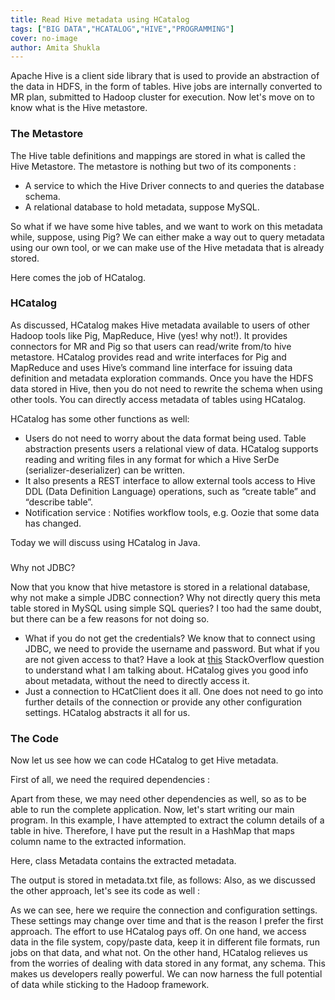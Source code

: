 ```yaml
---
title: Read Hive metadata using HCatalog
tags: ["BIG DATA","HCATALOG","HIVE","PROGRAMMING"]
cover: no-image
author: Amita Shukla
---
```



Apache Hive is a client side library that is used to provide an abstraction of the data in HDFS, in the form of tables. Hive jobs are internally converted to MR plan, submitted to Hadoop cluster for execution. Now let's move on to know what is the Hive metastore. 
 


### The Metastore

The Hive table definitions and mappings are stored in what is called the Hive Metastore. The metastore is nothing but two of its components : 


- A service to which the Hive Driver connects to and queries the database schema.
- A relational database to hold metadata, suppose MySQL.

So what if we have some hive tables, and we want to work on this metadata while, suppose, using Pig? We can either make a way out to query metadata using our own tool, or we can make use of the Hive metadata that is already stored.

 


Here comes the job of HCatalog.

 


### HCatalog

As discussed, HCatalog makes Hive metadata available to users of other Hadoop tools like Pig, MapReduce, Hive (yes! why not!). It provides connectors for MR and Pig so that users can read/write from/to hive metastore. HCatalog provides read and write interfaces for Pig and MapReduce and uses Hive’s command line interface for issuing data definition and metadata exploration commands. Once you have the HDFS data stored in Hive, then you do not need to rewrite the schema when using other tools. You can directly access metadata of tables using HCatalog.

 


HCatalog has some other functions as well:

- Users do not need to worry about the data format being used. Table abstraction presents users a relational view of data. HCatalog supports reading and writing files in any format for which a Hive SerDe (serializer-deserializer) can be written.
- It also presents a REST interface to allow external tools access to Hive DDL (Data Definition Language) operations, such as “create table” and “describe table”.
- Notification service : Notifies workflow tools, e.g. Oozie that some data has changed.

Today we will discuss using HCatalog in Java.

### 
Why not JDBC?

Now that you know that hive metastore is stored in a relational database, why not make a simple JDBC connection? Why not directly query this meta table stored in MySQL using simple SQL queries? I too had the same doubt, but there can be a few reasons for not doing so.

- What if you do not get the credentials? We know that to connect using JDBC, we need to provide the username and password. But what if you are not given access to that? Have a look at [this](http://stackoverflow.com/questions/22964302/is-there-a-way-to-access-hive-metastore-tables-from-hcatalog) StackOverflow question to understand what I am talking about. HCatalog gives you good info about metadata, without the need to directly access it.
- Just a connection to HCatClient does it all. One does not need to go into further details of the connection or provide any other configuration settings. HCatalog abstracts it all for us.

### The Code

Now let us see how we can code HCatalog to get Hive metadata.

First of all, we need the required dependencies :

 


 
Apart from these, we may need other dependencies as well, so as to be able to run the complete application. 
Now, let's start writing our main program. In this example, I have attempted to extract the column details of a table in hive. Therefore, I have put the result in a HashMap that maps column name to the extracted information. 
 


Here, class Metadata contains the extracted metadata. 
 


The output is stored in metadata.txt file, as follows: 
Also, as we discussed the other approach, let's see its code as well : 
 
 
As we can see, here we require the connection and configuration settings. These settings may change over time and that is the reason I prefer the first approach. 
The effort to use HCatalog pays off. On one hand, we access data in the file system, copy/paste data, keep it in different file formats, run jobs on that data, and what not. On the other hand, HCatalog relieves us from the worries of dealing with data stored in any format, any schema. This makes us developers really powerful. We can now harness the full potential of data while sticking to the Hadoop framework.

